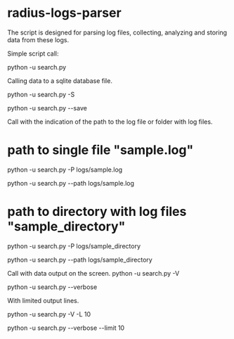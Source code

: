 # radius-logs-parser

The script is designed for parsing log files, collecting, analyzing and storing data from these logs.

Simple script call:

python -u search.py

Calling data to a sqlite database file.

python -u search.py -S

python -u search.py --save

Call with the indication of the path to the log file or folder with log files.

# path to single file "sample.log"
python -u search.py -P logs/sample.log

python -u search.py --path logs/sample.log

# path to directory with log files "sample_directory"
python -u search.py -P logs/sample_directory

python -u search.py --path logs/sample_directory

Call with data output on the screen.
python -u search.py -V

python -u search.py --verbose

With limited output lines.

python -u search.py -V -L 10

python -u search.py --verbose --limit 10

